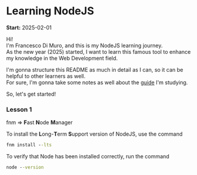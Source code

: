 # Learning NodeJS

**Start:** 2025-02-01

Hi!<br>
I'm Francesco Di Muro, and this is my NodeJS learning journey.<br>
As the new year (2025) started, I want to learn this famous tool to enhance my knowledge in the Web Development field.<br>

I'm gonna structure this README as much in detail as I can, so it can be helpful to other learners as well.<br>
For sure, I'm gonna take some notes as well about the [guide](https://trainingportal.linuxfoundation.org/learn/course/introduction-to-nodejs-lfw111x/setting-up/setting-up-node?page=2) I'm studying.

So, let's get started!

### Lesson 1
fnm => **F**ast **N**ode **M**anager

To install the **L**ong-**T**erm **S**upport version of NodeJS, use the command
```cmd
fnm install --lts
```

To verify that Node has been installed correctly, run the command
```cmd
node --version
```

